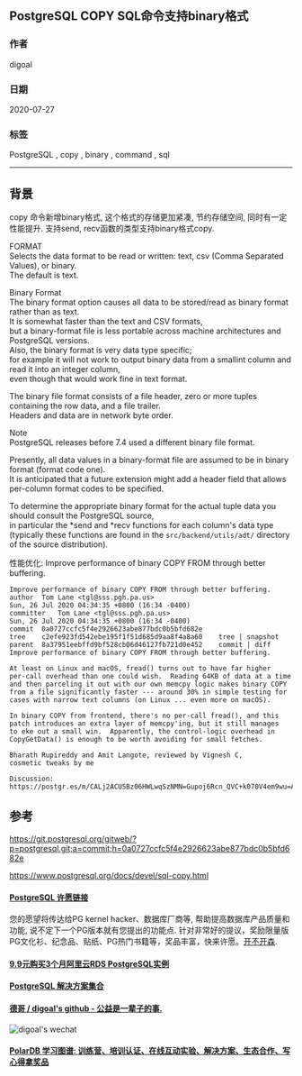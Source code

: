 ## PostgreSQL COPY SQL命令支持binary格式  
        
### 作者        
digoal        
        
### 日期        
2020-07-27        
        
### 标签        
PostgreSQL , copy , binary , command , sql   
        
----        
        
## 背景        
  
copy 命令新增binary格式, 这个格式的存储更加紧凑, 节约存储空间, 同时有一定性能提升. 支持send, recv函数的类型支持binary格式copy.    
  
  
FORMAT  
Selects the data format to be read or written: text, csv (Comma Separated Values), or binary.   
The default is text.  
  
  
Binary Format  
The binary format option causes all data to be stored/read as binary format rather than as text.   
It is somewhat faster than the text and CSV formats,   
but a binary-format file is less portable across machine architectures and PostgreSQL versions.   
Also, the binary format is very data type specific;   
for example it will not work to output binary data from a smallint column and read it into an integer column,   
even though that would work fine in text format.  
  
The binary file format consists of a file header, zero or more tuples containing the row data, and a file trailer.   
Headers and data are in network byte order.  
  
Note  
PostgreSQL releases before 7.4 used a different binary file format.  
        
Presently, all data values in a binary-format file are assumed to be in binary format (format code one).   
It is anticipated that a future extension might add a header field that allows per-column format codes to be specified.  
  
To determine the appropriate binary format for the actual tuple data you should consult the PostgreSQL source,   
in particular the *send and *recv functions for each column's data type   
(typically these functions are found in the ```src/backend/utils/adt/``` directory of the source distribution).  
  
性能优化: Improve performance of binary COPY FROM through better buffering.  
  
```  
Improve performance of binary COPY FROM through better buffering.  
author	Tom Lane <tgl@sss.pgh.pa.us>	  
Sun, 26 Jul 2020 04:34:35 +0800 (16:34 -0400)  
committer	Tom Lane <tgl@sss.pgh.pa.us>	  
Sun, 26 Jul 2020 04:34:35 +0800 (16:34 -0400)  
commit	0a0727ccfc5f4e2926623abe877bdc0b5bfd682e  
tree	c2efe923fd542ebe195f1f51d685d9aa8f4a8a60	tree | snapshot  
parent	8a37951eebffd9bf528cb06d46127fb721d0e452	commit | diff  
Improve performance of binary COPY FROM through better buffering.  
  
At least on Linux and macOS, fread() turns out to have far higher  
per-call overhead than one could wish.  Reading 64KB of data at a time  
and then parceling it out with our own memcpy logic makes binary COPY  
from a file significantly faster --- around 30% in simple testing for  
cases with narrow text columns (on Linux ... even more on macOS).  
  
In binary COPY from frontend, there's no per-call fread(), and this  
patch introduces an extra layer of memcpy'ing, but it still manages  
to eke out a small win.  Apparently, the control-logic overhead in  
CopyGetData() is enough to be worth avoiding for small fetches.  
  
Bharath Rupireddy and Amit Langote, reviewed by Vignesh C,  
cosmetic tweaks by me  
  
Discussion: https://postgr.es/m/CALj2ACU5Bz06HWLwqSzNMN=Gupoj6Rcn_QVC+k070V4em9wu=A@mail.gmail.com  
```  
  
## 参考  
https://git.postgresql.org/gitweb/?p=postgresql.git;a=commit;h=0a0727ccfc5f4e2926623abe877bdc0b5bfd682e  
  
https://www.postgresql.org/docs/devel/sql-copy.html  
  
  
  
  
  
  
  
  
  
  
  
  
  
  
  
  
  
  
  
  
  
  
  
  
  
  
  
  
  
  
  
  
  
  
  
  
  
  
  
  
  
  
  
  
  
  
  
  
  
  
  
  
  
  
  
#### [PostgreSQL 许愿链接](https://github.com/digoal/blog/issues/76 "269ac3d1c492e938c0191101c7238216")
您的愿望将传达给PG kernel hacker、数据库厂商等, 帮助提高数据库产品质量和功能, 说不定下一个PG版本就有您提出的功能点. 针对非常好的提议，奖励限量版PG文化衫、纪念品、贴纸、PG热门书籍等，奖品丰富，快来许愿。[开不开森](https://github.com/digoal/blog/issues/76 "269ac3d1c492e938c0191101c7238216").  
  
  
#### [9.9元购买3个月阿里云RDS PostgreSQL实例](https://www.aliyun.com/database/postgresqlactivity "57258f76c37864c6e6d23383d05714ea")
  
  
#### [PostgreSQL 解决方案集合](https://yq.aliyun.com/topic/118 "40cff096e9ed7122c512b35d8561d9c8")
  
  
#### [德哥 / digoal's github - 公益是一辈子的事.](https://github.com/digoal/blog/blob/master/README.md "22709685feb7cab07d30f30387f0a9ae")
  
  
![digoal's wechat](../pic/digoal_weixin.jpg "f7ad92eeba24523fd47a6e1a0e691b59")
  
  
#### [PolarDB 学习图谱: 训练营、培训认证、在线互动实验、解决方案、生态合作、写心得拿奖品](https://www.aliyun.com/database/openpolardb/activity "8642f60e04ed0c814bf9cb9677976bd4")
  
